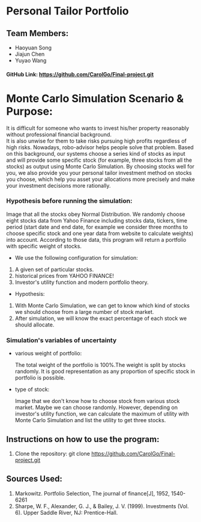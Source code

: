 # Personal Tailor Portfolio


## Team Members:
- Haoyuan Song
- Jiajun Chen
- Yuyao Wang  
#### GitHub Link: https://github.com/CarolGo/Final-project.git


# Monte Carlo Simulation Scenario & Purpose:
It is difficult for someone who wants to invest his/her property reasonably without professional financial background.  
It is also unwise for them to take risks pursuing high profits regardless of high risks. Nowadays, robo-advisor helps people solve that problem. 
Based on this background, our systems choose a series kind of stocks as input and will provide some specific stock (for example, three stocks from all the stocks) as output using Monte Carlo Simulation. 
By choosing stocks well for you, we also provide you your personal tailor investment method on stocks you choose, which help you asset your allocations more precisely and make your investment decisions 
more rationally. 


### Hypothesis before running the simulation:
Image that all the stocks obey Normal Distribution. We randomly choose eight stocks data from Yahoo Finance including stocks data, tickers, time period (start date
and end date, for example we consider three months to choose specific stock and one year data from website to calculate weights) into account. 
According to those data, this program will return a portfolio with specific weight of stocks.
- We use the following configuration for simulation:
1. A given set of particular stocks.
1. historical prices from YAHOO FINANCE!
1. Investor's utility function and modern portfolio theory.


- Hypothesis:  

1. With Monte Carlo Simulation, we can get to know which kind of stocks we should choose from a large number 
of stock market.
1. After simulation, we will know the exact percentage of each stock we should allocate.

### Simulation's variables of uncertainty
- various weight of portfolio:  

  The total weight of the portfolio is 100%.The weight is split by stocks randomly. It is good representation as any proportion of specific stock in portfolio is possible.
- type of stock:  


  Image that we don't know how to choose stock from various stock market. Maybe we can choose randomly.
  However, depending on investor's utility function, we can calculate the maximum of utility with Monte Carlo Simulation and list the utility to get three stocks.


## Instructions on how to use the program:
1. Clone the repository: git clone https://github.com/CarolGo/Final-project.git




## Sources Used:
1. Markowitz. Portfolio Selection, The journal of finance[J], 1952, 1540-6261
1. Sharpe, W. F., Alexander, G. J., & Bailey, J. V. (1999). Investments (Vol. 6). Upper Saddle River, NJ: Prentice-Hall.

